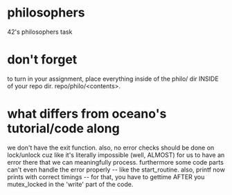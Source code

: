 # philosophers
42's philosophers task

# don't forget
to turn in your assignment, place everything inside of the philo/ dir INSIDE of your repo dir. repo/philo/\<contents\>.

# what differs from oceano's tutorial/code along
we don't have the exit function. also, no error checks should be done on lock/unlock cuz like it's literally impossible 
(well, ALMOST) for us to have an error there that we can meaningfully process. furthermore some code parts can't even 
handle the error properly -- like the start\_routine. also, printf now prints with correct timings -- for that,
you have to gettime AFTER you mutex_locked in the 'write' part of the code.

